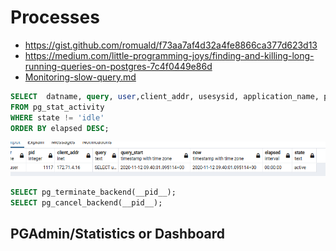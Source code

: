 # Processes

* https://gist.github.com/romuald/f73aa7af4d32a4fe8866ca377d623d13
* https://medium.com/little-programming-joys/finding-and-killing-long-running-queries-on-postgres-7c4f0449e86d
* [Monitoring-slow-query.md](Monitoring-slow-query.md)

```sql
SELECT  datname, query, user,client_addr, usesysid, application_name, pid, query_start, NOW() as now, NOW() - query_start AS elapsed, state
FROM pg_stat_activity
WHERE state != 'idle'
ORDER BY elapsed DESC;
```

![img/pg-proc.png](img/pg-proc.png)

```sql
SELECT pg_terminate_backend(__pid__);
SELECT pg_cancel_backend(__pid__);
```

## PGAdmin/Statistics or Dashboard
